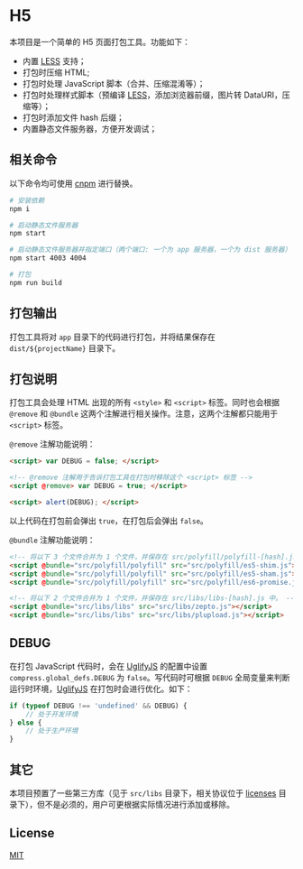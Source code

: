 # H5

本项目是一个简单的 H5 页面打包工具。功能如下：

* 内置 [LESS][less] 支持；
* 打包时压缩 HTML;
* 打包时处理 JavaScript 脚本（合并、压缩混淆等）；
* 打包时处理样式脚本（预编译 [LESS][less]，添加浏览器前缀，图片转 DataURI，压缩等）；
* 打包时添加文件 hash 后缀；
* 内置静态文件服务器，方便开发调试；

[less]: https://github.com/less/less.js "LESS"

## 相关命令

以下命令均可使用 [cnpm](https://npm.taobao.org/ "淘宝 NPM 镜像") 进行替换。

```bash
# 安装依赖
npm i

# 启动静态文件服务器
npm start

# 启动静态文件服务器并指定端口（两个端口: 一个为 app 服务器，一个为 dist 服务器）
npm start 4003 4004

# 打包
npm run build
```

## 打包输出

打包工具将对 `app` 目录下的代码进行打包，并将结果保存在 `dist/${projectName}` 目录下。

## 打包说明

打包工具会处理 HTML 出现的所有 `<style>` 和 `<script>` 标签。同时也会根据 `@remove` 和 `@bundle` 这两个注解进行相关操作。注意，这两个注解都只能用于 `<script>` 标签。

`@remove` 注解功能说明：

```html
<script> var DEBUG = false; </script>

<!-- @remove 注解用于告诉打包工具在打包时移除这个 <script> 标签 -->
<script @remove> var DEBUG = true; </script>

<script> alert(DEBUG); </script>
```

以上代码在打包前会弹出 `true`，在打包后会弹出 `false`。

`@bundle` 注解功能说明：

```html
<!-- 将以下 3 个文件合并为 1 个文件，并保存在 src/polyfill/polyfill-[hash].js 中。 -->
<script @bundle="src/polyfill/polyfill" src="src/polyfill/es5-shim.js"></script>
<script @bundle="src/polyfill/polyfill" src="src/polyfill/es5-sham.js"></script>
<script @bundle="src/polyfill/polyfill" src="src/polyfill/es6-promise.js"></script>

<!-- 将以下 2 个文件合并为 1 个文件，并保存在 src/libs/libs-[hash].js 中。 -->
<script @bundle="src/libs/libs" src="src/libs/zepto.js"></script>
<script @bundle="src/libs/libs" src="src/libs/plupload.js"></script>
```

## DEBUG

在打包 JavaScript 代码时，会在 [UglifyJS][uglifyjs] 的配置中设置 `compress.global_defs.DEBUG` 为 `false`。写代码时可根据 `DEBUG` 全局变量来判断运行时环境，[UglifyJS][uglifyjs] 在打包时会进行优化。如下：

```javascript
if (typeof DEBUG !== 'undefined' && DEBUG) {
    // 处于开发环境
} else {
    // 处于生产环境
}
```

[uglifyjs]: https://github.com/mishoo/UglifyJS2 "UglifyJS"

## 其它

本项目预置了一些第三方库（见于 `src/libs` 目录下，相关协议位于 [licenses](licenses) 目录下），但不是必须的，用户可更根据实际情况进行添加或移除。

## License

[MIT](LICENSE "License")
